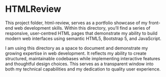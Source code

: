 # HTMLReview
This project folder, html-review, serves as a portfolio showcase of my front-end web development skills. Within this directory, you’ll find a series of responsive, user-centred HTML pages that demonstrate my ability to build modern web interfaces using semantic HTML5, Bootstrap 5, and JavaScript.

I am using this directory as a space to document and demonstrate my growing expertise in web development. It reflects my ability to create structured, maintainable codebases while implementing interactive features and thoughtful design choices. This serves as a transparent window into both my technical capabilities and my dedication to quality user experience.
